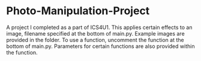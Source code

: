# Photo-Manipulation-Project
A project I completed as a part of ICS4U1. This applies certain effects to an image, filename specified at the bottom of main.py. Example images are provided in the folder. To use a function, uncomment the function at the bottom of main.py. Parameters for certain functions are also provided within the function.
